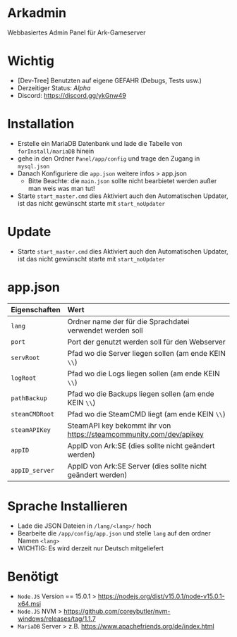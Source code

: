 # Arkadmin 

Webbasiertes Admin Panel für Ark-Gameserver

# Wichtig

- [Dev-Tree] Benutzten auf eigene GEFAHR (Debugs, Tests usw.)
- Derzeitiger Status: *Alpha*
- Discord: https://discord.gg/ykGnw49
   
# Installation

- Erstelle ein MariaDB Datenbank und lade die Tabelle von `forInstall/mariaDB` hinein
- gehe in den Ordner `Panel/app/config` und trage den Zugang in `mysql.json`
- Danach Konfiguriere die `app.json` weitere infos > app.json
  - Bitte Beachte: die `main.json` sollte nicht bearbietet werden außer man weis was man tut!
- Starte `start_master.cmd` dies Aktiviert auch den Automatischen Updater, ist das nicht gewünscht starte mit `start_noUpdater`

# Update

- Starte `start_master.cmd` dies Aktiviert auch den Automatischen Updater, ist das nicht gewünscht starte mit `start_noUpdater`

# app.json

| Eigenschaften | Wert | 
| :--- | :--- |
| `lang` | Ordner name der für die Sprachdatei verwendet werden soll |
| `port` | Port der genutzt werden soll für den Webserver |
| `servRoot` | Pfad wo die Server liegen sollen (am ende KEIN `\\`) |
| `logRoot` | Pfad wo die Logs liegen sollen (am ende KEIN `\\`) |
| `pathBackup` | Pfad wo die Backups liegen sollen (am ende KEIN `\\`) |
| `steamCMDRoot` | Pfad wo die SteamCMD liegt (am ende KEIN `\\`) |
| `steamAPIKey` | SteamAPI key bekommt ihr von https://steamcommunity.com/dev/apikey |
| `appID` | AppID von Ark:SE (dies sollte nicht geändert werden) |
| `appID_server` | AppID von Ark:SE Server (dies sollte nicht geändert werden) |
  
# Sprache Installieren

- Lade die JSON Dateien in `/lang/<lang>/` hoch 
- Bearbeite die `/app/config/app.json` und stelle `lang` auf den ordner Namen `<lang>`
- WICHTIG: Es wird derzeit nur Deutsch mitgeliefert 

# Benötigt

- `Node.JS` Version == 15.0.1   > https://nodejs.org/dist/v15.0.1/node-v15.0.1-x64.msi
- `Node.JS` NVM                 > https://github.com/coreybutler/nvm-windows/releases/tag/1.1.7
- `MariaDB` Server              > z.B. https://www.apachefriends.org/de/index.html